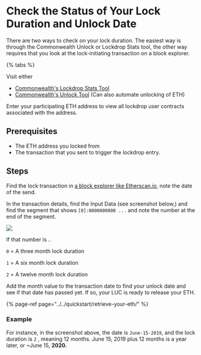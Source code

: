 # Check the Status of Your Lock Duration and Unlock Date

There are two ways to check on your lock duration. The easiest way is through the Commonwealth Unlock or Lockdrop Stats tool, the other way requires that you look at the lock-initiating transaction on a block explorer.

{% tabs %}

Visit either

- [Commonwealth's Lockdrop Stats Tool](https://commonwealth.im/edgeware/stats)
- [Commonwealth's Unlock Tool](https://commonwealth.im/edgeware/unlock) \(Can also automate unlocking of ETH\)

Enter your participating ETH address to view all lockdrop user contracts associated with the address.

## Prerequisites

- The ETH address you locked from
- The transaction that you sent to trigger the lockdrop entry.

## Steps

Find the lock transaction in [a block explorer like Etherscan.io](http://etherscan.io), note the date of the send.

In the transaction details, find the Input Data \(see screenshot below,\) and find the segment that shows `[0]:0000000000 ...` and note the number at the end of the segment.

![](/img/screen-shot-2020-02-13-at-12.02.31-pm%20%281%29%20%281%29.png)

If that number is ..

`0` = A three month lock duration

`1` = A six month lock duration

`2` = A twelve month lock duration

Add the month value to the transaction date to find your unlock date and see if that date has passed yet. If so, your LUC is ready to release your ETH.

{% page-ref page="../../quickstart/retrieve-your-eth/" %}

### Example

For instance, in the screenshot above, the date is `June-15-2019`, and the lock duration is `2` , meaning 12 months. June 15, 2019 plus 12 months is a year later, or ~June 15, **2020.**
